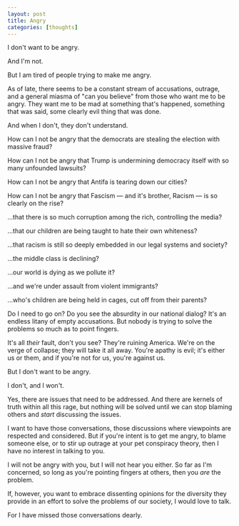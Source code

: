 ```yaml
---
layout: post
title: Angry
categories: [thoughts]
---
```


I don't want to be angry.

And I'm not.

But I am tired of people trying to make me angry.

As of late, there seems to be a constant stream of accusations, outrage, and a general miasma of "can you believe" from those who want me to be angry. They want me to be mad at something that's happened, something that was said, some clearly evil thing that was done.

And when I don't, they don't understand.

How can I not be angry that the democrats are stealing the election with massive fraud?

How can I not be angry that Trump is undermining democracy itself with so many unfounded lawsuits?

How can I not be angry that Antifa is tearing down our cities?

How can I not be angry that Fascism — and it's brother, Racism — is so clearly on the rise?

...that there is so much corruption among the rich, controlling the media?

...that our children are being taught to hate their own whiteness?

...that racism is still so deeply embedded in our legal systems and society?

...the middle class is declining?

...our world is dying as we pollute it?

...and we're under assault from violent immigrants?

...who's children are being held in cages, cut off from their parents?

Do I need to go on? Do you see the absurdity in our national dialog? It's an endless litany of empty accusations. But nobody is trying to solve the problems so much as to point fingers.

It's all _their_ fault, don't you see? They're ruining America. We're on the verge of collapse; they will take it all away. You're apathy is evil; it's either us or them, and if you're not for us, you're against us.

But I don't want to be angry.

I don't, and I won't.

Yes, there are issues that need to be addressed. And there are kernels of truth within all this rage, but nothing will be solved until we can stop blaming others and _start_ discussing the issues.

I want to have those conversations, those discussions where viewpoints are respected and considered. But if you're intent is to get me angry, to blame someone else, or to stir up outrage at your pet conspiracy theory, then I have no interest in talking to you.

I will not be angry with you, but I will not hear you either. So far as I'm concerned, so long as you're pointing fingers at others, then you _are_ the problem.

If, however, you want to embrace dissenting opinions for the diversity they provide in an effort to solve the problems of our society, I would love to talk.

For I have missed those conversations dearly.

